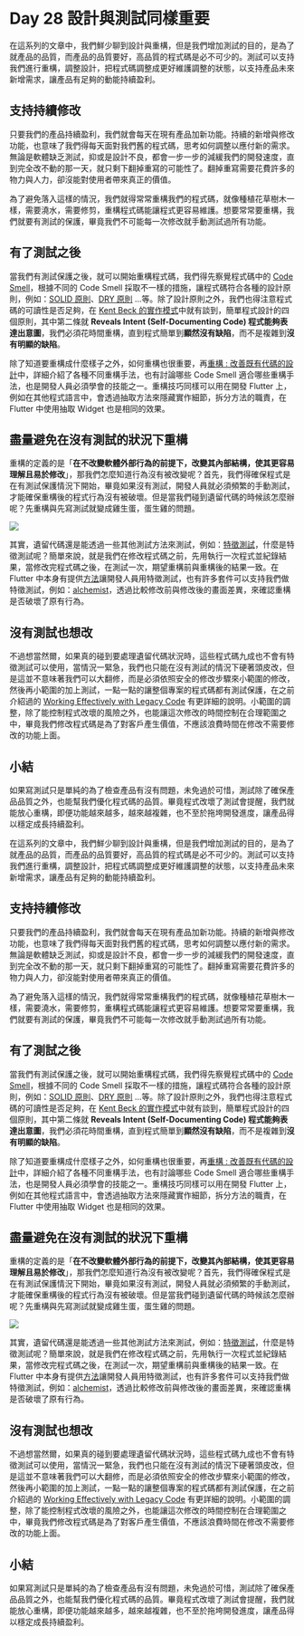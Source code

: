 # Day 28 設計與測試同樣重要

在這系列的文章中，我們鮮少聊到設計與重構，但是我們增加測試的目的，是為了就產品的品質，而產品的品質要好，高品質的程式碼是必不可少的。測試可以支持我們進行重構，調整設計，把程式碼調整成更好維護調整的狀態，以支持產品未來新增需求，讓產品有足夠的動能持續盈利。

## 支持持續修改

只要我們的產品持續盈利，我們就會每天在現有產品加新功能。持續的新增與修改功能，也意味了我們得每天面對我們舊的程式碼，思考如何調整以應付新的需求。無論是軟體缺乏測試，抑或是設計不良，都會一步一步的減緩我們的開發速度，直到完全改不動的那一天，就只剩下翻掉重寫的可能性了。翻掉重寫需要花費許多的物力與人力，卻沒能對使用者帶來真正的價值。

為了避免落入這樣的情況，我們就得常常重構我們的程式碼，就像種植花草樹木一樣，需要澆水，需要修剪，重構程式碼能讓程式更容易維護。想要常常要重構，我們就要有測試的保護，畢竟我們不可能每一次修改就手動測試過所有功能。

## 有了測試之後

當我們有測試保護之後，就可以開始重構程式碼，我們得先察覺程式碼中的 [Code Smell](https://refactoring.guru/refactoring/smells)，根據不同的 Code Smell 採取不一樣的措施，讓程式碼符合各種的設計原則，例如：[SOLID 原則](https://zh.wikipedia.org/zh-tw/SOLID_(%E9%9D%A2%E5%90%91%E5%AF%B9%E8%B1%A1%E8%AE%BE%E8%AE%A1))、[DRY 原則](https://zh.wikipedia.org/zh-tw/%E4%B8%80%E6%AC%A1%E4%B8%94%E4%BB%85%E4%B8%80%E6%AC%A1) …等。除了設計原則之外，我們也得注意程式碼的可讀性是否足夠，在 [Kent Beck 的實作模式](https://www.tenlong.com.tw/products/9789862018088)中就有談到，簡單程式設計的四個原則，其中第二條就 **Reveals Intent (Self-Documenting Code) 程式能夠表達出意圖**，我們必須花時間重構，直到程式簡單到**顯然沒有缺陷**，而不是複雜到**沒有明顯的缺陷**。

除了知道要重構成什麼樣子之外，如何重構也很重要，再[重構 : 改善既有代碼的設計](https://www.tenlong.com.tw/products/9787115508645)中，詳細介紹了各種不同重構手法，也有討論哪些 Code Smell 適合哪些重構手法，也是開發人員必須學會的技能之一。重構技巧同樣可以用在開發 Flutter 上，例如在其他程式語言中，會透過抽取方法來隱藏實作細節，拆分方法的職責，在 Flutter 中使用抽取 Widget 也是相同的效果。

## 盡量避免在沒有測試的狀況下重構

重構的定義的是「**在不改變軟體外部行為的前提下，改變其內部結構，使其更容易理解且易於修改**」，那我們怎麼知道行為沒有被改變呢？首先，我們得確保程式是在有測試保護情況下開始，畢竟如果沒有測試，開發人員就必須頻繁的手動測試，才能確保重構後的程式行為沒有被破壞。但是當我們碰到遺留代碼的時候該怎麼辦呢？先重構與先寫測試就變成雞生蛋，蛋生雞的問題。

![](https://github.com/easylive1989/images/blob/master/static/images/2023IThome/Day25/1.png?raw=true)

其實，遺留代碼還是能透過一些其他測試方法來測試，例如：[特徵測試](https://en.wikipedia.org/wiki/Characterization_test)，什麼是特徵測試呢？簡單來說，就是我們在修改程式碼之前，先用執行一次程式並紀錄結果，當修改完程式碼之後，在測試一次，期望重構前與重構後的結果一致。在 Flutter 中本身有提供[方法](https://github.com/flutter/flutter/wiki/Writing-a-golden-file-test-for-package:flutter)讓開發人員用特徵測試，也有許多套件可以支持我們做特徵測試，例如：[alchemist](https://pub.dev/packages/alchemist)，透過比較修改前與修改後的畫面差異，來確認重構是否破壞了原有行為。

## 沒有測試也想改

不過想當然爾，如果真的碰到要處理遺留代碼狀況時，這些程式碼九成也不會有特徵測試可以使用，當情況一緊急，我們也只能在沒有測試的情況下硬著頭皮改，但是這並不意味著我們可以大翻修，而是必須依照安全的修改步驟來小範圍的修改，然後再小範圍的加上測試，一點一點的讓整個專案的程式碼都有測試保護，在之前介紹過的 [Working Effectively with Legacy Code](https://www.tenlong.com.tw/products/9789864344000) 有更詳細的說明。小範圍的調整，除了能控制程式改壞的風險之外，也能讓這次修改的時間控制在合理範圍之中，畢竟我們修改程式碼是為了對客戶產生價值，不應該浪費時間在修改不需要修改的功能上面。

## 小結

如果寫測試只是單純的為了檢查產品有沒有問題，未免過於可惜，測試除了確保產品品質之外，也能幫我們優化程式碼的品質。畢竟程式改壞了測試會提醒，我們就能放心重構，即便功能越來越多，越來越複雜，也不至於拖垮開發進度，讓產品得以穩定成長持續盈利。

在這系列的文章中，我們鮮少聊到設計與重構，但是我們增加測試的目的，是為了就產品的品質，而產品的品質要好，高品質的程式碼是必不可少的。測試可以支持我們進行重構，調整設計，把程式碼調整成更好維護調整的狀態，以支持產品未來新增需求，讓產品有足夠的動能持續盈利。

## 支持持續修改

只要我們的產品持續盈利，我們就會每天在現有產品加新功能。持續的新增與修改功能，也意味了我們得每天面對我們舊的程式碼，思考如何調整以應付新的需求。無論是軟體缺乏測試，抑或是設計不良，都會一步一步的減緩我們的開發速度，直到完全改不動的那一天，就只剩下翻掉重寫的可能性了。翻掉重寫需要花費許多的物力與人力，卻沒能對使用者帶來真正的價值。

為了避免落入這樣的情況，我們就得常常重構我們的程式碼，就像種植花草樹木一樣，需要澆水，需要修剪，重構程式碼能讓程式更容易維護。想要常常要重構，我們就要有測試的保護，畢竟我們不可能每一次修改就手動測試過所有功能。

## 有了測試之後

當我們有測試保護之後，就可以開始重構程式碼，我們得先察覺程式碼中的 [Code Smell](https://zh.wikipedia.org/zh-tw/%E4%BB%A3%E7%A0%81%E5%BC%82%E5%91%B3)，根據不同的 Code Smell 採取不一樣的措施，讓程式碼符合各種的設計原則，例如：[SOLID 原則](https://zh.wikipedia.org/zh-tw/SOLID_(%E9%9D%A2%E5%90%91%E5%AF%B9%E8%B1%A1%E8%AE%BE%E8%AE%A1))、[DRY 原則](https://zh.wikipedia.org/zh-tw/%E4%B8%80%E6%AC%A1%E4%B8%94%E4%BB%85%E4%B8%80%E6%AC%A1) …等。除了設計原則之外，我們也得注意程式碼的可讀性是否足夠，在 [Kent Beck 的實作模式](https://www.tenlong.com.tw/products/9789862018088)中就有談到，簡單程式設計的四個原則，其中第二條就 **Reveals Intent (Self-Documenting Code) 程式能夠表達出意圖**，我們必須花時間重構，直到程式簡單到**顯然沒有缺陷**，而不是複雜到**沒有明顯的缺陷**。

除了知道要重構成什麼樣子之外，如何重構也很重要，再[重構 : 改善既有代碼的設計](https://www.tenlong.com.tw/products/9787115508645)中，詳細介紹了各種不同重構手法，也有討論哪些 Code Smell 適合哪些重構手法，也是開發人員必須學會的技能之一。重構技巧同樣可以用在開發 Flutter 上，例如在其他程式語言中，會透過抽取方法來隱藏實作細節，拆分方法的職責，在 Flutter 中使用抽取 Widget 也是相同的效果。

## 盡量避免在沒有測試的狀況下重構

重構的定義的是「**在不改變軟體外部行為的前提下，改變其內部結構，使其更容易理解且易於修改**」，那我們怎麼知道行為沒有被改變呢？首先，我們得確保程式是在有測試保護情況下開始，畢竟如果沒有測試，開發人員就必須頻繁的手動測試，才能確保重構後的程式行為沒有被破壞。但是當我們碰到遺留代碼的時候該怎麼辦呢？先重構與先寫測試就變成雞生蛋，蛋生雞的問題。

![](https://github.com/easylive1989/images/blob/master/static/images/2023IThome/Day25/1.png?raw=true)

其實，遺留代碼還是能透過一些其他測試方法來測試，例如：[特徵測試](https://en.wikipedia.org/wiki/Characterization_test)，什麼是特徵測試呢？簡單來說，就是我們在修改程式碼之前，先用執行一次程式並紀錄結果，當修改完程式碼之後，在測試一次，期望重構前與重構後的結果一致。在 Flutter 中本身有提供[方法](https://github.com/flutter/flutter/wiki/Writing-a-golden-file-test-for-package:flutter)讓開發人員用特徵測試，也有許多套件可以支持我們做特徵測試，例如：[alchemist](https://pub.dev/packages/alchemist)，透過比較修改前與修改後的畫面差異，來確認重構是否破壞了原有行為。

## 沒有測試也想改

不過想當然爾，如果真的碰到要處理遺留代碼狀況時，這些程式碼九成也不會有特徵測試可以使用，當情況一緊急，我們也只能在沒有測試的情況下硬著頭皮改，但是這並不意味著我們可以大翻修，而是必須依照安全的修改步驟來小範圍的修改，然後再小範圍的加上測試，一點一點的讓整個專案的程式碼都有測試保護，在之前介紹過的 [Working Effectively with Legacy Code](https://www.tenlong.com.tw/products/9789864344000) 有更詳細的說明。小範圍的調整，除了能控制程式改壞的風險之外，也能讓這次修改的時間控制在合理範圍之中，畢竟我們修改程式碼是為了對客戶產生價值，不應該浪費時間在修改不需要修改的功能上面。

## 小結

如果寫測試只是單純的為了檢查產品有沒有問題，未免過於可惜，測試除了確保產品品質之外，也能幫我們優化程式碼的品質。畢竟程式改壞了測試會提醒，我們就能放心重構，即便功能越來越多，越來越複雜，也不至於拖垮開發進度，讓產品得以穩定成長持續盈利。